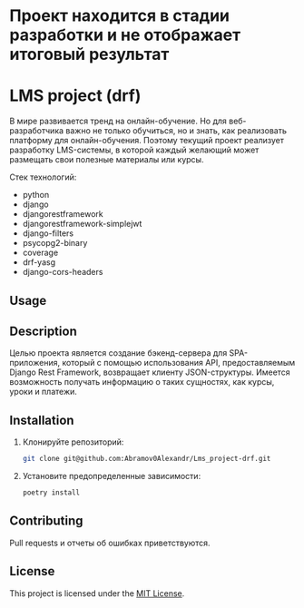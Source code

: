# Проект находится в стадии разработки и не отображает итоговый результат

# LMS project (drf)

В мире развивается тренд на онлайн-обучение. 
Но для веб-разработчика важно не только обучиться, но и знать, как реализовать платформу для онлайн-обучения. 
Поэтому текущий проект реализует разработку LMS-системы, в которой каждый желающий может размещать свои полезные материалы или курсы.

Стек технологий:
   - python
   - django
   - djangorestframework
   - djangorestframework-simplejwt
   - django-filters
   - psycopg2-binary
   - coverage
   - drf-yasg
   - django-cors-headers

## Usage



## Description

Целью проекта является создание бэкенд-сервера для SPA-приложения, 
который с помощью использования API, предоставляемым Django Rest Framework, возвращает клиенту JSON-структуры. 
Имеется возможность получать информацию о таких сущностях, как курсы, уроки и платежи.


## Installation

1. Клонируйте репозиторий:

   ```bash
   git clone git@github.com:Abramov0Alexandr/Lms_project-drf.git
   ```

2. Установите предопределенные зависимости:

   ```bash
   poetry install
   ```
   

## Contributing

Pull requests и отчеты об ошибках приветствуются.

## License

This project is licensed under the [MIT License](https://opensource.org/licenses/MIT).